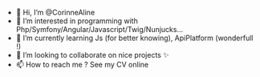 - 👋 Hi, I’m @CorinneAline
- 👀 I’m interested in programming with Php/Symfony/Angular/Javascript/Twig/Nunjucks...
- 🌱 I’m currently learning Js (for better knowing), ApiPlatform (wonderfull !)
- 💞️ I’m looking to collaborate on nice projects ✨
- 📫 How to reach me ? See my CV online

